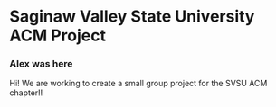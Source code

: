# Saginaw Valley State University ACM Project 
<body>
<h3> Alex was here </h3>
  <p> Hi! We are working to create a small group project for the SVSU ACM chapter!! </p>
  </body>
